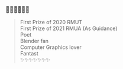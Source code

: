 
### 👋👋👋👋👋👋

> First Prize of 2020 RMUT  
> First Prize of 2021 RMUA (As Guidance)  
> Poet  
> Blender fan  
> Computer Graphics lover  
> Fantast  
✨✨✨✨✨✨✨

<!--
**SoTosorrow/SoTosorrow** is a ✨ _special_ ✨ repository because its `README.md` (this file) appears on your GitHub profile.

Here are some ideas to get you started:

- 🔭 I’m currently working on ...
- 🌱 I’m currently learning ...
- 👯 I’m looking to collaborate on ...
- 🤔 I’m looking for help with ...
- 💬 Ask me about ...
- 📫 How to reach me: ...
- 😄 Pronouns: ...
- ⚡ Fun fact: ...
-->
